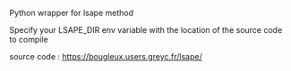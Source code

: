 Python wrapper for lsape method

Specify your LSAPE_DIR env variable with the location of the source
code to compile

source code : https://bougleux.users.greyc.fr/lsape/
